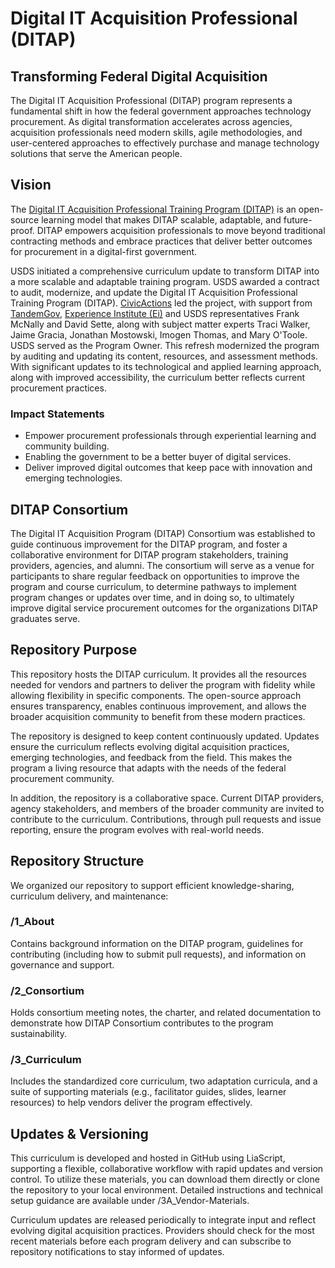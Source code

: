 # Digital IT Acquisition Professional (DITAP) 

## Transforming Federal Digital Acquisition

The Digital IT Acquisition Professional (DITAP) program represents a fundamental shift in how the federal government approaches technology procurement. As digital transformation accelerates across agencies, acquisition professionals need modern skills, agile methodologies, and user-centered approaches to effectively purchase and manage technology solutions that serve the American people.

## Vision

The [Digital IT Acquisition Professional Training Program (DITAP)](https://techfarhub.usds.gov/get-started/ditap/) is an open-source learning model that makes DITAP scalable, adaptable, and future-proof. DITAP empowers acquisition professionals to move beyond traditional contracting methods and embrace practices that deliver better outcomes for procurement in a digital-first government.

USDS initiated a comprehensive curriculum update to transform DITAP into a more scalable and adaptable training program. USDS awarded a contract to audit, modernize, and update the Digital IT Acquisition Professional Training Program (DITAP). [CivicActions](https://civicactions.com/) led the project, with support from [TandemGov](https://www.tandemgov.com), [Experience Institute (Ei)](https://expinstitute.com/) and USDS representatives Frank McNally and David Sette, along with subject matter experts Traci Walker, Jaime Gracia, Jonathan Mostowski, Imogen Thomas, and Mary O'Toole. USDS served as the Program Owner. This refresh modernized the program by auditing and updating its content, resources, and assessment methods. With significant updates to its technological and applied learning approach, along with improved accessibility, the curriculum better reflects current procurement practices. 

### Impact Statements

* Empower procurement professionals through experiential learning and community building.  
* Enabling the government to be a better buyer of digital services.  
* Deliver improved digital outcomes that keep pace with innovation and emerging technologies.

## DITAP Consortium 

The Digital IT Acquisition Program (DITAP) Consortium was established to guide continuous improvement for the DITAP program, and foster a collaborative environment for DITAP program stakeholders, training providers, agencies, and alumni. The consortium will serve as a venue for participants to share regular feedback on opportunities to improve the program and course curriculum, to determine pathways to implement program changes or updates over time, and in doing so, to ultimately improve digital service procurement outcomes for the organizations DITAP graduates serve.

## Repository Purpose

This repository hosts the DITAP curriculum. It provides all the resources needed for vendors and partners to deliver the program with fidelity while allowing flexibility in specific components. The open-source approach ensures transparency, enables continuous improvement, and allows the broader acquisition community to benefit from these modern practices.

The repository is designed to keep content continuously updated. Updates ensure the curriculum reflects evolving digital acquisition practices, emerging technologies, and feedback from the field. This makes the program a living resource that adapts with the needs of the federal procurement community.

In addition, the repository is a collaborative space. Current DITAP providers, agency stakeholders, and members of the broader community are invited to contribute to the curriculum. Contributions, through pull requests and issue reporting, ensure the program evolves with real-world needs.

## Repository Structure

We organized our repository to support efficient knowledge-sharing, curriculum delivery, and maintenance:

### **/1\_About**

Contains background information on the DITAP program, guidelines for contributing (including how to submit pull requests), and information on governance and support. 

### **/2\_Consortium**

Holds consortium meeting notes, the charter, and related documentation to demonstrate how DITAP Consortium contributes to the program sustainability. 

### **/3\_Curriculum**

Includes the standardized core curriculum, two adaptation curricula, and a suite of supporting materials (e.g., facilitator guides, slides, learner resources) to help vendors deliver the program effectively.

## Updates & Versioning

This curriculum is developed and hosted in GitHub using LiaScript, supporting a flexible, collaborative workflow with rapid updates and version control. To utilize these materials, you can download them directly or clone the repository to your local environment. Detailed instructions and technical setup guidance are available under /3A\_Vendor-Materials.

Curriculum updates are released periodically to integrate input and reflect evolving digital acquisition practices. Providers should check for the most recent materials before each program delivery and can subscribe to repository notifications to stay informed of updates.


